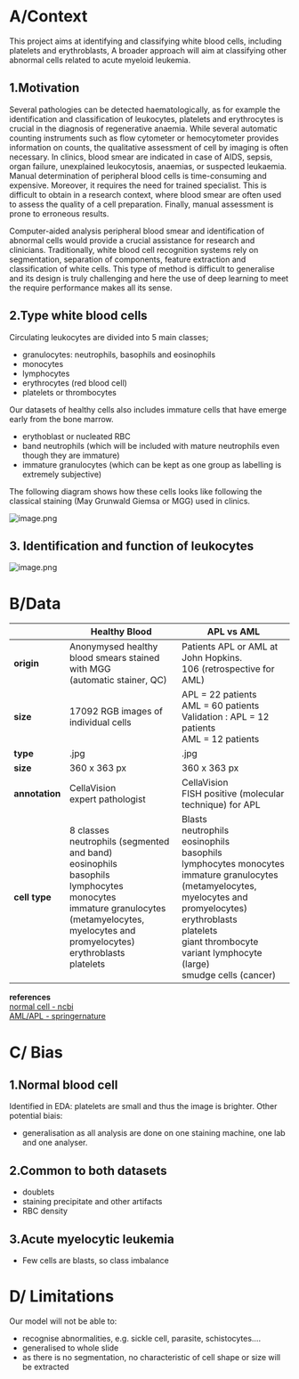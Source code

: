 <!-- #region -->
# A/Context


This project aims at identifying and classifying white blood cells, including platelets and erythroblasts, A broader approach will aim at classifying other abnormal cells related to acute myeloid leukemia.

<!-- #endregion -->

<!-- #region -->
## 1.Motivation
Several pathologies can be detected haematologically, as for example the identification and classification of leukocytes, platelets and erythrocytes is crucial in the diagnosis of regenerative anaemia. While several automatic counting instruments such as flow cytometer or hemocytometer provides information on counts, the qualitative assessment of cell by imaging is often necessary. In clinics, blood smear are indicated in case of AIDS, sepsis, organ failure, unexplained leukocytosis, anaemias, or suspected leukaemia.  
Manual determination of peripheral blood cells is time-consuming and expensive. Moreover, it requires the need for trained specialist. This is difficult to obtain in a research context, where blood smear are often used to assess the quality of a cell preparation. Finally, manual assessment is prone to erroneous results.  


Computer-aided analysis peripheral blood smear and identification of abnormal cells would provide a crucial assistance for research and clinicians. Traditionally, white blood cell recognition systems rely on segmentation, separation of components, feature extraction and classification of white cells. This type of method is difficult to generalise and its design is truly challenging and here the use of deep learning to meet the require performance makes all its sense.

<!-- #endregion -->

<!-- #region -->
## 2.Type white blood cells

Circulating leukocytes are divided into 5 main classes;
- granulocytes: neutrophils, basophils and eosinophils
- monocytes
- lymphocytes
- erythrocytes (red blood cell)
- platelets or thrombocytes

Our datasets of healthy cells also includes immature cells that have emerge early from the bone marrow.
- erythoblast or nucleated RBC
- band neutrophils (which will be included with mature neutrophils even though they are immature)
- immature granulocytes (which can be kept as one group as labelling is extremely subjective)



The following diagram shows how these cells looks like following the classical staining (May Grunwald Giemsa or MGG) used in clinics.
<!-- #endregion -->

![image.png](attachment:9ffe23f0-d031-488f-8e5c-ba05e4a02c1a.png)


## 3. Identification and function of leukocytes


![image.png](attachment:6bef19c3-0155-4837-a021-de718c6efaff.png)


# B/Data
||Healthy Blood|APL vs AML|
---|---|---
**origin**|Anonymysed healthy blood smears stained with MGG <br />(automatic stainer, QC)|Patients APL or AML at John Hopkins. <br />106 (retrospective for AML)
**size**|17092 RGB images of individual cells | APL = 22 patients <br /> AML = 60 patients <br />Validation : APL = 12 patients<br /> AML = 12 patients
**type**|.jpg| .jpg  
**size**|360 x 363 px| 360 x 363 px
**annotation**| CellaVision <br /> expert pathologist| CellaVision <br />FISH positive (molecular technique) for APL
**cell type**|8 classes <br /> neutrophils (segmented and band) <br /> eosinophils <br /> basophils<br />lymphocytes<br /> monocytes<br />immature granulocytes (metamyelocytes, myelocytes and promyelocytes)<br /> erythroblasts<br />platelets|Blasts<br />neutrophils<br />eosinophils<br /> basophils<br />lymphocytes monocytes<br />immature granulocytes (metamyelocytes, myelocytes and promyelocytes)<br />erythroblasts<br />platelets<br />giant thrombocyte<br />variant lymphocyte (large)<br />smudge cells (cancer)

**references**  
[normal cell - ncbi](https://www.ncbi.nlm.nih.gov/pmc/articles/PMC7182702/|https://ash.confex.com/ash/2020/webprogram/Paper135836.html)  
[AML/APL - springernature](https://springernature.figshare.com/articles/dataset/Data_record_for_the_article_Deep_learning_for_diagnosis_of_Acute_Promyelocytic_Leukemia_via_recognition_of_genomically_imprinted_morphologic_features/14294675)











<!-- #region -->
# C/ Bias

## 1.Normal blood cell
Identified in EDA: platelets are small and thus the image is brighter.
Other potential biais: 
- generalisation as all analysis are done on one staining machine, one lab and one analyser.

## 2.Common to both datasets
- doublets
- staining precipitate and other artifacts
- RBC density


## 3.Acute myelocytic leukemia
- Few cells are blasts, so class imbalance
<!-- #endregion -->

# D/ Limitations

Our model will not be able to:
- recognise abnormalities, e.g. sickle cell, parasite, schistocytes….
- generalised to whole slide
- as there is no segmentation, no characteristic of cell shape or size will be extracted


```python

```
